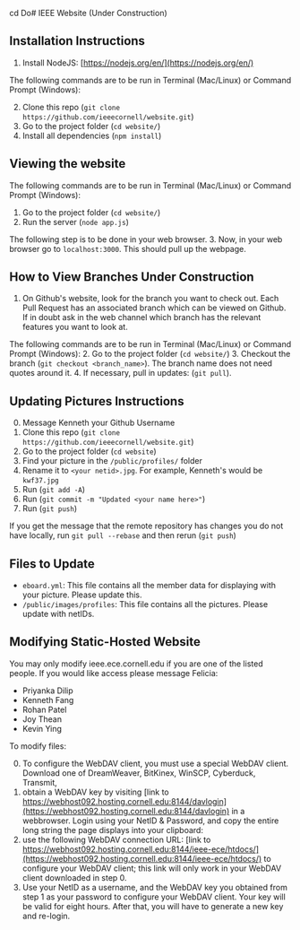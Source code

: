 cd Do# IEEE Website (Under Construction)

## Installation Instructions
1. Install NodeJS: [https://nodejs.org/en/](https://nodejs.org/en/)

The following commands are to be run in Terminal (Mac/Linux) or Command Prompt (Windows):

2. Clone this repo (`git clone https://github.com/ieeecornell/website.git`)
3. Go to the project folder (`cd website/`)
4. Install all dependencies (`npm install`)

## Viewing the website
The following commands are to be run in Terminal (Mac/Linux) or Command Prompt (Windows):
1. Go to the project folder (`cd website/`)
2. Run the server (`node app.js`)

The following step is to be done in your web browser.
3. Now, in your web browser go to `localhost:3000`. This should pull up the webpage.

## How to View Branches Under Construction
1. On Github's website, look for the branch you want to check out. Each Pull Request has an associated branch which can be viewed on Github. If in doubt ask in the web channel which branch has the relevant features you want to look at.

The following commands are to be run in Terminal (Mac/Linux) or Command Prompt (Windows):
2. Go to the project folder (`cd website/`)
3. Checkout the branch (`git checkout <branch_name>`). The branch name does not need quotes around it.
4. If necessary, pull in updates: (`git pull`).

## Updating Pictures Instructions
0. Message Kenneth your Github Username
1. Clone this repo (`git clone https://github.com/ieeecornell/website.git`)
2. Go to the project folder (`cd website`)
3. Find your picture in the `/public/profiles/` folder
4. Rename it to `<your netid>.jpg`. For example, Kenneth's would be `kwf37.jpg`
5. Run (`git add -A`)
6. Run (`git commit -m "Updated <your name here>"`)
7. Run (`git push`)

If you get the message that the remote repository has changes you do not have locally, run `git pull --rebase` and then rerun (`git push`)



## Files to Update
* `eboard.yml`: This file contains all the member data for displaying with your picture. Please update this.
* `/public/images/profiles`: This file contains all the pictures. Please update with netIDs.


## Modifying Static-Hosted Website
You may only modify ieee.ece.cornell.edu if you are one of the listed people. If you would like access please message Felicia:
* Priyanka Dilip
* Kenneth Fang
* Rohan Patel 
* Joy Thean
* Kevin Ying

To modify files:

0. To configure the WebDAV client, you must use a special WebDAV client. Download one of DreamWeaver, BitKinex, WinSCP, Cyberduck, Transmit,
1. obtain a WebDAV key by visiting [link to https://webhost092.hosting.cornell.edu:8144/davlogin](https://webhost092.hosting.cornell.edu:8144/davlogin) in a webbrowser.  Login using your NetID & Password, and copy the entire long string the page displays into your clipboard:
2. use the following WebDAV connection URL: [link to https://webhost092.hosting.cornell.edu:8144/ieee-ece/htdocs/](https://webhost092.hosting.cornell.edu:8144/ieee-ece/htdocs/) to configure your WebDAV client; this link will only work in your WebDAV client downloaded in step 0.
3. Use your NetID as a username, and the WebDAV key you obtained from step 1 as your password to configure your WebDAV client.  Your key will be valid for eight hours.  After that, you will have to generate a new key and re-login. 
